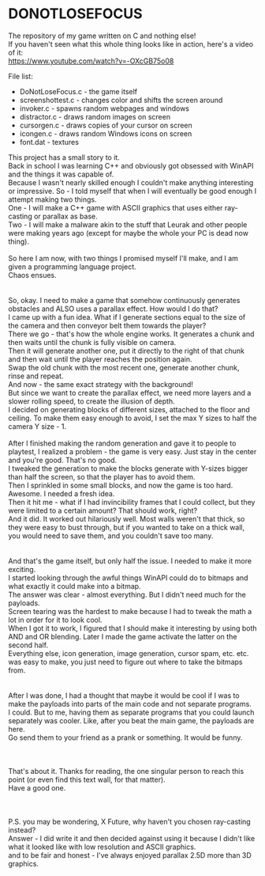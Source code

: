 # DONOTLOSEFOCUS
The repository of my game written on C and nothing else!<br>
If you haven't seen what this whole thing looks like in action, here's a video of it:<br>
https://www.youtube.com/watch?v=-OXcGB75o08

File list:
- DoNotLoseFocus.c - the game itself
- screenshottest.c - changes color and shifts the screen around
- invoker.c - spawns random webpages and windows
- distractor.c - draws random images on screen
- cursorgen.c - draws copies of your cursor on screen
- icongen.c - draws random Windows icons on screen
- font.dat - textures

This project has a small story to it.<br>
Back in school I was learning C++ and obviously got obsessed with WinAPI and the things it was capable of.<br>
Because I wasn't nearly skilled enough I couldn't make anything interesting or impressive. So - I told myself that when I will eventually be good enough I attempt making two things.<br>
One - I will make a C++ game with ASCII graphics that uses either ray-casting or parallax as base.<br>
Two - I will make a malware akin to the stuff that Leurak and other people were making years ago (except for maybe the whole your PC is dead now thing).<br>
<br>
So here I am now, with two things I promised myself I'll make, and I am given a programming language project.<br>
Chaos ensues.<br>
<br>
<br>
So, okay. I need to make a game that somehow continuously generates obstacles and ALSO uses a parallax effect. How would I do that?<br>
I came up with a fun idea. What if I generate sections equal to the size of the camera and then conveyor belt them towards the player?<br>
There we go - that's how the whole engine works. It generates a chunk and then waits until the chunk is fully visible on camera.<br>
Then it will generate another one, put it directly to the right of that chunk and then wait until the player reaches the position again.<br>
Swap the old chunk with the most recent one, generate another chunk, rinse and repeat.<br>
And now - the same exact strategy with the background! <br> 
But since we want to create the parallax effect, we need more layers and a slower rolling speed, to create the illusion of depth. <br>
I decided on generating blocks of different sizes, attached to the floor and ceiling. To make them easy enough to avoid, I set the max Y sizes to half the camera Y size - 1.<br>
<br>
After I finished making the random generation and gave it to people to playtest, I realized a problem - the game is very easy. Just stay in the center and you're good. That's no good.<br>
I tweaked the generation to make the blocks generate with Y-sizes bigger than half the screen, so that the player has to avoid them.<br>
Then I sprinkled in some small blocks, and now the game is too hard. Awesome. I needed a fresh idea.<br>
Then it hit me - what if I had invincibility frames that I could collect, but they were limited to a certain amount? That should work, right?<br>
And it did. It worked out hilariously well. Most walls weren't that thick, so they were easy to bust through, but if you wanted to take on a thick wall, you would need to save them, and you couldn't save too many.<br>
<br>
<br>
And that's the game itself, but only half the issue. I needed to make it more exciting.<br>
I started looking through the awful things WinAPI could do to bitmaps and what exactly it could make into a bitmap.<br>
The answer was clear - almost everything. But I didn't need much for the payloads.<br>
Screen tearing was the hardest to make because I had to tweak the math a lot in order for it to look cool.<br>
When I got it to work, I figured that I should make it interesting by using both AND and OR blending. Later I made the game activate the latter on the second half.<br>
Everything else, icon generation, image generation, cursor spam, etc. etc. was easy to make, you just need to figure out where to take the bitmaps from.<br>
<br>
<br>
After I was done, I had a thought that maybe it would be cool if I was to make the payloads into parts of the main code and not separate programs.<br>
I could. But to me, having them as separate programs that you could launch separately was cooler. Like, after you beat the main game, the payloads are here.<br>
Go send them to your friend as a prank or something. It would be funny. <br>
<br>
<br>
<br>
That's about it. Thanks for reading, the one singular person to reach this point (or even find this text wall, for that matter).<br>
Have a good one.<br>
<br>
<br>
<br>
P.S. you may be wondering, X Future, why haven't you chosen ray-casting instead?<br>
Answer - I did write it and then decided against using it because I didn't like what it looked like with low resolution and ASCII graphics.<br>
and to be fair and honest - I've always enjoyed parallax 2.5D more than 3D graphics.
